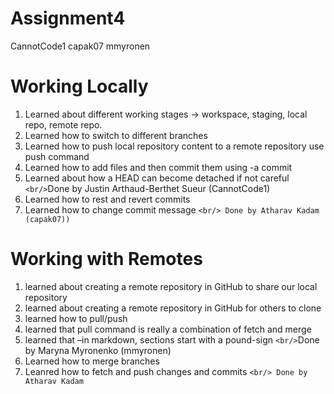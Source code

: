 # Assignment4

CannotCode1
capak07
mmyronen

# Working Locally

1. Learned about different working stages -> workspace, staging, local repo, remote repo.
2. Learned how to switch to different branches
3. Learned how to push local repository content to a remote repository use push command
4. Learned how to add files and then commit them using -a commit
5. Learned about how a HEAD can become detached if not careful
   `<br/>`Done by Justin Arthaud-Berthet Sueur (CannotCode1)
6. Learned how to rest and revert commits
7. Learned how to change commit message
   `<br/> Done by Atharav Kadam (capak07))`

# Working with Remotes

1. learned about creating a remote repository in GitHub to share our local repository
2. learned about creating a remote repository in GitHub for others to clone
3. learned how to pull/push
4. learned that pull command is really a combination of fetch and merge
5. learned that –in markdown, sections start with a pound-sign
   `<br/>`Done by Maryna Myronenko (mmyronen)
6. Learned how to merge branches
7. Leanred how to fetch and push changes and commits
   `<br/> Done by Atharav Kadam`
